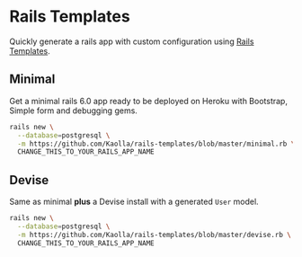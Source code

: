 # Rails Templates

Quickly generate a rails app with custom configuration
using [Rails Templates](http://guides.rubyonrails.org/rails_application_templates.html).


## Minimal

Get a minimal rails 6.0 app ready to be deployed on Heroku with Bootstrap, Simple form and debugging gems.

```bash
rails new \
  --database=postgresql \
  -m https://github.com/Kaolla/rails-templates/blob/master/minimal.rb \
  CHANGE_THIS_TO_YOUR_RAILS_APP_NAME
```

## Devise

Same as minimal **plus** a Devise install with a generated `User` model.

```bash
rails new \
  --database=postgresql \
  -m https://github.com/Kaolla/rails-templates/blob/master/devise.rb \
  CHANGE_THIS_TO_YOUR_RAILS_APP_NAME
```
